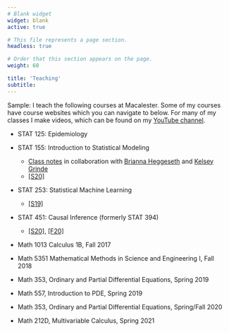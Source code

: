 ```yaml
---
# Blank widget
widget: blank
active: true

# This file represents a page section.
headless: true

# Order that this section appears on the page.
weight: 60

title: 'Teaching'
subtitle:
---
```


Sample:
I teach the following courses at Macalester. Some of my courses have course websites which you can navigate to below. For many of my classes I make videos, which can be found on my [YouTube channel](https://www.youtube.com/channel/UCgW3LCQ623sUjprV8EbtVoA).

- STAT 125: Epidemiology
- STAT 155: Introduction to Statistical Modeling
    - [Class notes](https://bcheggeseth.github.io/Stat155Notes/) in collaboration with [Brianna Heggeseth](https://sites.google.com/macalester.edu/bcheggeseth) and [Kelsey Grinde](kegrinde.github.io)
    - [[S20]](https://lmyint.github.io/155_spring_2020/)
- STAT 253: Statistical Machine Learning
    - [[S19]](https://lmyint.github.io/253_spring_2019/)
- STAT 451: Causal Inference (formerly STAT 394)
    - [[S20]](https://lmyint.github.io/causal_spring_2020/), [[F20]](https://lmyint.github.io/causal_fall_2020/)

- Math 1013 Calculus 1B, Fall 2017
- Math 5351 Mathematical Methods in Science and Engineering I, Fall 2018
- Math 353, Ordinary and Partial Differential Equations, Spring 2019
- Math 557, Introduction to PDE, Spring 2019
- Math 353, Ordinary and Partial Differential Equations, Spring/Fall 2020
- Math 212D, Multivariable Calculus, Spring 2021